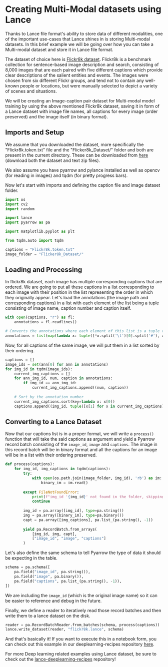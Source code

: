 # Creating Multi-Modal datasets using Lance

Thanks to Lance file format's ability to store data of different modalities, one of the important use-cases that Lance shines in is storing Multi-modal datasets.
In this brief example we will be going over how you can take a Multi-modal dataset and store it in Lance file format. 

The dataset of choice here is [Flickr8k dataset](https://github.com/goodwillyoga/Flickr8k_dataset). Flickr8k is a benchmark collection for sentence-based image description and search, consisting of 8,000 images that are each paired with five different captions which provide clear descriptions of the salient entities and events. 
The images were chosen from six different Flickr groups, and tend not to contain any well-known people or locations, but were manually selected to depict a variety of scenes and situations.

We will be creating an Image-caption pair dataset for Multi-modal model training by using the above mentioned Flickr8k dataset, saving it in form of a Lance dataset with image file names, all captions for every image (order preserved) and the image itself (in binary format).

## Imports and Setup

We assume that you downloaded the dataset, more specifically the "Flickr8k.token.txt" file and the "Flicker8k_Dataset/" folder and both are present in the current directory.
These can be downloaded from [here](https://github.com/goodwillyoga/Flickr8k_dataset?tab=readme-ov-file) (download both the dataset and text zip files).

We also assume you have pyarrow and pylance installed as well as opencv (for reading in images) and tqdm (for pretty progress bars).

Now let's start with imports and defining the caption file and image dataset folder.

```python
import os
import cv2
import random

import lance
import pyarrow as pa

import matplotlib.pyplot as plt

from tqdm.auto import tqdm

captions = "Flickr8k.token.txt"
image_folder = "Flicker8k_Dataset/"
```

## Loading and Processing

In flickr8k dataset, each image has multiple corresponding captions that are ordered. 
We are going to put all these captions in a list corresponding to each image with their position in the list representing the order in which they originally appear.
Let's load the annotations (the image path and corresponding captions) in a list with each element of the list being a tuple consisting of image name, caption number and caption itself.

```python
with open(captions, "r") as fl:
    annotations = fl.readlines()

# Converts the annotations where each element of this list is a tuple consisting of image file name, caption number and caption itself
annotations = list(map(lambda x: tuple([*x.split('\t')[0].split('#'), x.split('\t')[1]]), annotations))
```

Now, for all captions of the same image, we will put them in a list sorted by their ordering.

```python
captions = []
image_ids = set(ann[0] for ann in annotations)
for img_id in tqdm(image_ids):
    current_img_captions = []
    for ann_img_id, num, caption in annotations:
        if img_id == ann_img_id:
            current_img_captions.append((num, caption))
            
    # Sort by the annotation number
    current_img_captions.sort(key=lambda x: x[0])
    captions.append((img_id, tuple([x[1] for x in current_img_captions])))
```

## Converting to a Lance Dataset

Now that our captions list is in a proper format, we will write a `process()` function that will take the said captions as argument and yield a Pyarrow record batch consisting of the `image_id`, `image` and `captions`.
The image in this record batch will be in binary format and all the captions for an image will be in a list with their ordering preserved.

```python
def process(captions):
    for img_id, img_captions in tqdm(captions):
        try:
            with open(os.path.join(image_folder, img_id), 'rb') as im:
                binary_im = im.read()
                
        except FileNotFoundError:
            print(f"img_id '{img_id}' not found in the folder, skipping.")
            continue
        
        img_id = pa.array([img_id], type=pa.string())
        img = pa.array([binary_im], type=pa.binary())
        capt = pa.array([img_captions], pa.list_(pa.string(), -1))
        
        yield pa.RecordBatch.from_arrays(
            [img_id, img, capt], 
            ["image_id", "image", "captions"]
        )
```

Let's also define the same schema to tell Pyarrow the type of data it should be expecting in the table.

```python
schema = pa.schema([
    pa.field("image_id", pa.string()),
    pa.field("image", pa.binary()),
    pa.field("captions", pa.list_(pa.string(), -1)),
])
```

We are including the `image_id` (which is the original image name) so it can be easier to reference and debug in the future.

Finally, we define a reader to iteratively read those record batches and then write them to a lance dataset on the disk.

```python
reader = pa.RecordBatchReader.from_batches(schema, process(captions))
lance.write_dataset(reader, "flickr8k.lance", schema)
```

And that's basically it! If you want to execute this in a notebook form, you can check out this example in our deeplearning-recipes repository [here](https://github.com/lancedb/lance-deeplearning-recipes/tree/main/examples/flickr8k-dataset).

For more Deep learning related examples using Lance dataset, be sure to check out the [lance-deeplearning-recipes](https://github.com/lancedb/lance-deeplearning-recipes) repository! 
